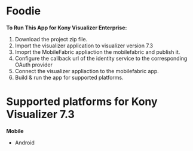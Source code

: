 # Foodie
**To Run This App for Kony Visualizer Enterprise:**

1. Download the project zip file.
2. Import the visualizer application to visualizer version 7.3
3. Imoprt the MobileFabric appliaction the mobilefabric and publish it.
4. Configure the callback url of the identity service to the corresponding OAuth provider
5. Connect the visualizer appliaction to the mobilefabric app.
6. Build & run the app for supported platforms.

# Supported platforms for Kony Visualizer 7.3
**Mobile**
 * Android
